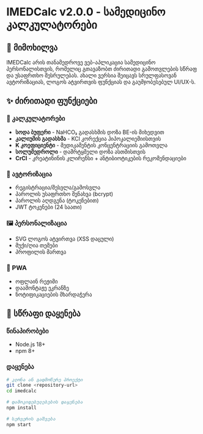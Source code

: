 # IMEDCalc v2.0.0 - სამედიცინო კალკულატორები

## 🎯 მიმოხილვა

IMEDCalc არის თანამედროვე ვებ-აპლიკაცია სამედიცინო პერსონალისთვის, რომელიც გთავაზობთ ძირითადი გამოთვლების სწრაფ და უსაფრთხო შესრულებას. ახალი ვერსია შეიცავს სრულფასოვან ავტორიზაციას, ლოგოს ატვირთვის ფუნქციას და გაუმჯობესებულ UI/UX-ს.

## ✨ ძირითადი ფუნქციები

### 🧮 კალკულატორები
- **სოდა ბუფერი** - NaHCO₃ გადასხმის დოზა BE-ის მიხედვით
- **კალიუმის გადასხმა** - KCl კორექცია ჰიპოკალიემიისთვის
- **K კოეფიციენტი** - მედიკამენტის კონცენტრაციის გამოთვლა
- **სოლუმედროლი** - დამრტყმელი დოზა ასთმისთვის
- **CrCl** - კრეატინინის კლირენსი + ანტიბიოტიკების რეკომენდაციები

### 🔐 ავტორიზაცია
- რეგისტრაცია/შესვლა/გამოსვლა
- პაროლის უსაფრთხო შენახვა (bcrypt)
- პაროლის აღდგენა (ტოკენებით)
- JWT ტოკენები (24 საათი)

### 🖼️ პერსონალიზაცია
- SVG ლოგოს ატვირთვა (XSS დაცული)
- მუქი/ღია თემები
- პროფილის მართვა

### 📱 PWA
- ოფლაინ რეჟიმი
- დაამონტაჟე ეკრანზე
- ნოტიფიკაციების მხარდაჭერა

## 🚀 სწრაფი დაყენება

### წინაპირობები
- Node.js 18+ 
- npm 8+

### დაყენება
```bash
# კლონა ან გადმოწერე პროექტი
git clone <repository-url>
cd imedcalc

# დამოკიდებულებების დაყენება
npm install

# სერვერის გაშვება
npm start